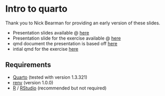 # Intro to quarto

Thank you to Nick Bearman for providing an early version of these slides.

- Presentation slides available @ [here](https://github.com/ericdelmelle/introToQuarto/tree/main/docs/index.html)
- Presentation slide for the exercise available @ [here](https://github.com/ericdelmelle/introToQuarto/blob/main/docs/exercise.html)
- qmd document the presentation is based off [here](https://github.com/ericdelmelle/introToQuarto/tree/main/presentation_nov5.qmd)
- intial qmd for the exercise [here](https://github.com/ericdelmelle/introToQuarto/tree/main/exercise.qmd)


## Requirements
- [Quarto](https://quarto.org/) (tested with version 1.3.321)
- [renv](https://rstudio.github.io/renv/articles/renv.html) (version 1.0.0)
- [R](https://www.r-project.org/) / [RStudio](https://posit.co/download/rstudio-desktop/) (recommended but not required)
